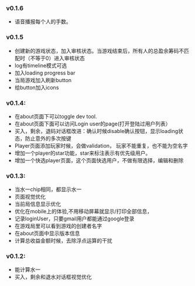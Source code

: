 ### v0.1.6
- 语音播报每个人的手数。


### v0.1.5
- 创建新的游戏状态，加入审核状态。当游戏结束后，所有人的总盈余筹码不匹配时（不等于0）进入审核状态
- log有timeline模式可选
- 加入loading progress bar
- 当局游戏加入刷新button
- 给button加入icons
  


### v0.1.4:
- 在about页面下可以toggle dev tool.
- 在about页面下面可以访问Login user的page(打开登陆过用户列表）
- 买入，剩余，退码对话框改进：确认时候disable确认按钮，显示loading状态，防止意外的多次按键
- Player页面添加玩家时候，会做validation， 玩家不能重复，也不能为空名字
- 增加一个player的star功能，star来标注表示有优先级用户。
- 增加一个快选player页面，这个页面快选用户，不做有限选择，编辑和删除

### v0.1.3: 
- 当水一chip相同，都显示水一
- 页面视觉优化
- 当前局信息显示优化
- 优化在mobile上的体验,不用移动屏幕就显示/打印全部信息，
- 记录loginUser，只要gmail用户都能通过google登录
- 在游戏局里可以看到游戏的创建者名字
- 在about页面中显示版本信息
- 计算总收益金额时候，去除浮点运算的干扰
  
  
### v0.1.2: 
- 能计算水一
- 买入，剩余和退水对话框视觉优化
